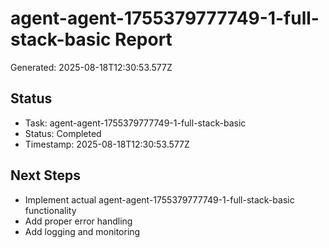 # agent-agent-1755379777749-1-full-stack-basic Report

Generated: 2025-08-18T12:30:53.577Z

## Status
- Task: agent-agent-1755379777749-1-full-stack-basic
- Status: Completed
- Timestamp: 2025-08-18T12:30:53.577Z

## Next Steps
- Implement actual agent-agent-1755379777749-1-full-stack-basic functionality
- Add proper error handling
- Add logging and monitoring
